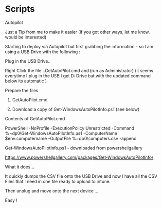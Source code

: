# Scripts

Autopilot 

Just a Tip from me to make it easier  (if you got other ways, let me know, would be interested) 

 

 

Starting to deploy via Autopilot but first grabbing the information - so I am using a USB Drive with the following : 

 

Plug in the USB Drive.. 

 

Right Click the file ..GetAutoPilot.cmd and (run as Administrator)   (it seems everytime I plug in the USB I get D: Drive but with the updated command below its automatic )   

 

 

Prepare the files 

 

1) GetAutoPilot.cmd

2) Download a copy of Get-WindowsAutoPilotInfo.ps1 (see below)

 

Contents of GetAutoPilot.cmd

 

PowerShell -NoProfile -ExecutionPolicy Unrestricted -Command %~dp0\Get-WindowsAutoPilotInfo.ps1 -ComputerName $env:computername -OutputFile %~dp0\computers.csv -append

 

 

Get-WindowsAutoPilotInfo.ps1 - downloaded from powershellgallery  

https://www.powershellgallery.com/packages/Get-WindowsAutoPilotInfo/

 

What it does... 

It quickly dumps the CSV file onto the USB Drive and now I have all the CSV Files that I need in one file ready to upload to intune. 

 

Then unplug and move onto the next device ...

 

Easy !  
